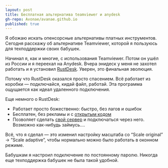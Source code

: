 ```yaml
---
layout: post
title: Бесплатная альтернатива teamviewer и anydesk
gh-repo: Avonae/avanae.github.io
published: true
---
```


Я обожаю искать опенсорсные альтернативы платных инструментов. Сегодня расскажу об альтернативе Teamviewer, которой я пользуюсь для техподдержки своих бабушек.

Начинал я, как и многие, с использования Teamviewer. Потом он ушёл из России и я переехал на Anydesk. Вчера энидеск у меня не захотел работать и я установил [RustDesk](https://rustdesk.com/). Уверен, это финальная эволюция.

Потому что RustDesk оказался просто спасением. Всё работает из коробки — подключайся, кидай файл, работай. Эта программа ощущается как идеал удаленного подключения. 

Еще немного о RustDesk:

- Работает просто божественно: быстро, без лагов и ошибок
- Бесплатен, без рекламы и с [открытым кодом](https://github.com/rustdesk/rustdesk)
- Позволяет сделать [свой сервер](https://rustdesk.com/docs/en/self-host/rustdesk-server-oss/docker/) и подключаться через него. Возможно как-нибудь займусь….

Всё, что я сделал — это изменил настройку масштаба со “Scale original” → ”Scale adaptive”, чтобы нормально можно было работать в оконном режиме. 

Бабушкам я настроил подключение по постоянному паролю. Никогда еще техподдержка бабушек не была такой удобной.